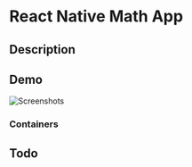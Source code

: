 # React Native Math App

## Description

## Demo
![Screenshots](https://raw.githubusercontent.com/jbetancourt8/React-Native-Math-App/master/screenshots/math-app-demo.gif)

### Containers

## Todo